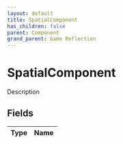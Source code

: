 ```yaml
---
layout: default
title: SpatialComponent
has_children: false
parent: Component
grand_parent: Game Reflection
---
```

# SpatialComponent
Description 

## Fields

| Type | Name |
|:-------------|:--------------|

